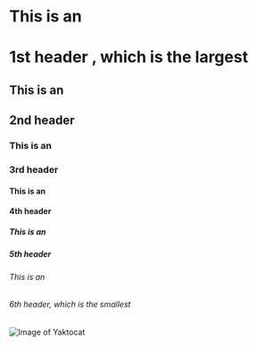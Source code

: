 # This is an <h1>1st header , which is the largest
## This is an <h2>2nd header
### This is an <h3>3rd header
#### This is an <h4>4th header
##### This is an <h5>5th header
###### This is an <h6>6th header, which is the smallest

![Image of Yaktocat](https://octodex.github.com/images/yaktocat.png)
